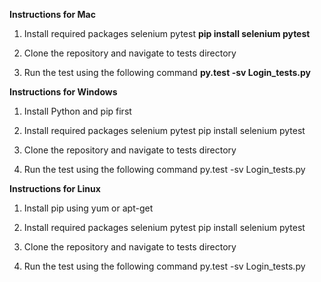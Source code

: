 **Instructions for Mac**
1. Install required packages selenium pytest
   **pip install selenium pytest**
   
2. Clone the repository and navigate to tests directory
3. Run the test using the following command
   **py.test -sv Login_tests.py**
   
   
**Instructions for Windows**
1. Install Python and pip first
2. Install required packages selenium pytest
   pip install selenium pytest
   
3. Clone the repository and navigate to tests directory
4. Run the test using the following command
   py.test -sv Login_tests.py
   
   
**Instructions for Linux**
1. Install pip using yum or apt-get
2. Install required packages selenium pytest
   pip install selenium pytest
   
3. Clone the repository and navigate to tests directory
4. Run the test using the following command
   py.test -sv Login_tests.py

   
